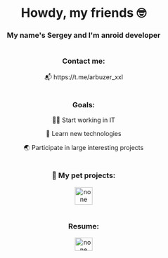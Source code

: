 <h1 align="center">Howdy, my friends 🤓️ </h1>
<h3 align="center">My name's Sergey and I'm anroid developer</h3>

#

<h3 align="center">Сontact me:</h3>
<p align="center">📬 https://t.me/arbuzer_xxl</p>

#

<h3 align="center">Goals:</h3>
<p align="center">👨‍💻️ Start working in IT</p>
<p align="center">🌿️ Learn new technologies</p>
<p align="center">🌏️ Participate in large interesting projects</p>

#

<h3 align="center">🔭 My pet projects:</h3>
<p align="center">
<a href="https://github.com/contraomnese/VibeShot/" target="_blank" rel="noreferrer"><img src="https://img.icons8.com/external-flaticons-lineal-color-flat-icons/512/external-pet-friendly-hotel-management-flaticons-lineal-color-flat-icons.png" alt="none" height="40" width="40" /></a>
</p>

#

<h3 align="center">Resume:</h3>
<p align="center">
<a href="https://linkedin.com/in/none" target="blank"><img align="center" src="https://raw.githubusercontent.com/rahuldkjain/github-profile-readme-generator/master/src/images/icons/Social/linked-in-alt.svg" alt="none" height="30" width="40" /></a>
</p>
